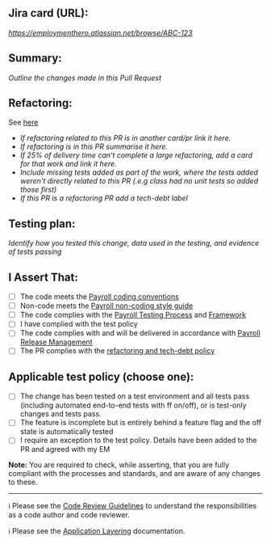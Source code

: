 ## Jira card (URL):

_https://employmenthero.atlassian.net/browse/ABC-123_

## Summary:

_Outline the changes made in this Pull Request_

## Refactoring:

See [here](https://employmenthero.atlassian.net/wiki/spaces/PAYR/pages/2664366605/Design+Patterns+and+Code+Structures#Refactoring)

- _If refactoring related to this PR is in another card/pr link it here._
- _If refactoring is in this PR summarise it here._
- _If 25% of delivery time can’t complete a large refactoring, add a card for that work and link it here._
- _Include missing tests added as part of the work, where the tests added weren't directly related to this PR (.e.g class had no unit tests so added those first)_
- _If this PR is a refactoring PR add a tech-debt label_

## Testing plan:

_Identify how you tested this change, data used in the testing, and evidence of tests passing_

## I Assert That:

- [ ] The code meets the [Payroll coding conventions](https://employmenthero.atlassian.net/wiki/spaces/PAYR/pages/2698051614/KeyPay+Coding+Conventions+C+code)
- [ ] Non-code meets the [Payroll non-coding style guide](https://employmenthero.atlassian.net/wiki/spaces/PAYR/pages/2714763319/Payroll+KeyPay+non-coding+Style+Guide)
- [ ] The code complies with the [Payroll Testing Process](https://employmenthero.atlassian.net/wiki/spaces/PAYR/pages/2760409347/Process+Test+Implementation) and [Framework](https://employmenthero.atlassian.net/wiki/spaces/PAYR/pages/2706014744)
- [ ] I have complied with the test policy
- [ ] The code complies with and will be delivered in accordance with [Payroll Release Management](https://employmenthero.atlassian.net/wiki/spaces/PAYR/pages/2760474914)
- [ ] The PR complies with the [refactoring and tech-debt policy](https://employmenthero.atlassian.net/wiki/spaces/PAYR/pages/2664366605/Design+Patterns+and+Code+Structures)

## Applicable test policy (choose one):

- [ ] The change has been tested on a test environment and all tests pass (including automated end-to-end tests with ff on/off), or is test-only changes and tests pass.
- [ ] The feature is incomplete but is entirely behind a feature flag and the off state is automatically tested
- [ ] I require an exception to the test policy. Details have been added to the PR and agreed with my EM

**Note:** You are required to check, while asserting, that you are fully compliant with the processes and standards, and are aware of any changes to these.

---

:information_source: Please see the [Code Review Guidelines](https://employmenthero.atlassian.net/wiki/spaces/PAYR/pages/2707849260/Code+Review+Guidelines) to understand the responsibilities as a code author and code reviewer.

ℹ️ Please see the [Application Layering](https://employmenthero.atlassian.net/wiki/spaces/PAYR/pages/2936602647/Application+Layering) documentation.
